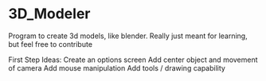 # 3D_Modeler
Program to create 3d models, like blender. Really just meant for learning, but feel free to contribute



First Step Ideas:
Create an options screen
Add center object and movement of camera
Add mouse manipulation 
Add tools / drawing capability



